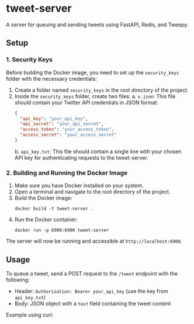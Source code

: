 # tweet-server

A server for queuing and sending tweets using FastAPI, Redis, and Tweepy.

## Setup

### 1. Security Keys

Before building the Docker image, you need to set up the `security_keys` folder with the necessary credentials:

1. Create a folder named `security_keys` in the root directory of the project.
2. Inside the `security_keys` folder, create two files:
   a. `x.json`: This file should contain your Twitter API credentials in JSON format:
   ```json
   {
     "api_key": "your_api_key",
     "api_secret": "your_api_secret",
     "access_token": "your_access_token",
     "access_secret": "your_access_secret"
   }
   ```
   b. `api_key.txt`: This file should contain a single line with your chosen API key for authenticating requests to the tweet-server.

### 2. Building and Running the Docker Image

1. Make sure you have Docker installed on your system.
2. Open a terminal and navigate to the root directory of the project.
3. Build the Docker image:
   ```
   docker build -t tweet-server .
   ```
4. Run the Docker container:
   ```
   docker run -p 6900:6900 tweet-server
   ```

The server will now be running and accessible at `http://localhost:6900`.

## Usage

To queue a tweet, send a POST request to the `/tweet` endpoint with the following:

- Header: `Authorization: Bearer your_api_key` (use the key from `api_key.txt`)
- Body: JSON object with a `text` field containing the tweet content

Example using curl:
